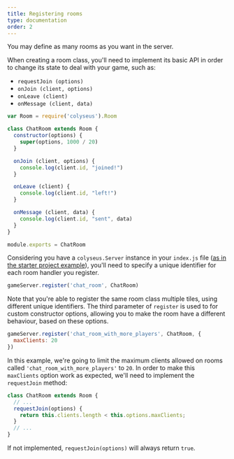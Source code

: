 ```yaml
---
title: Registering rooms
type: documentation
order: 2
---
```


You may define as many rooms as you want in the server.

When creating a room class, you'll need to implement its basic API in order to change its state to deal with your game, such as:

- `requestJoin (options)`
- `onJoin (client, options)`
- `onLeave (client)`
- `onMessage (client, data)`

```javascript
var Room = require('colyseus').Room

class ChatRoom extends Room {
  constructor(options) {
    super(options, 1000 / 20)
  }

  onJoin (client, options) {
    console.log(client.id, "joined!")
  }

  onLeave (client) {
    console.log(client.id, "left!")
  }

  onMessage (client, data) {
    console.log(client.id, "sent", data)
  }
}

module.exports = ChatRoom
```

Considering you have a `colyseus.Server` instance in your `index.js` file ([as in the starter project example](https://github.com/endel/colyseus-starter)), you'll need to specify a unique identifier for each room handler you register.

```javascript
gameServer.register('chat_room', ChatRoom)
```

Note that you're able to register the same room class multiple tiles, using different unique identifiers. The third parameter of `register` is used to for custom constructor options, allowing you to make the room have a different behaviour, based on these options.

```javascript
gameServer.register('chat_room_with_more_players', ChatRoom, {
  maxClients: 20
})
```

In this example, we're going to limit the maximum clients allowed on rooms called `'chat_room_with_more_players'` to `20`. In order to make this `maxClients` option work as expected, we'll need to implement the `requestJoin` method:

```javascript
class ChatRoom extends Room {
  // ...
  requestJoin(options) {
    return this.clients.length < this.options.maxClients;
  }
  // ...
}
```

If not implemented, `requestJoin(options)` will always return `true`.
